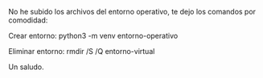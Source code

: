 No he subido los archivos del entorno operativo, te dejo los comandos por comodidad:

Crear entorno: python3 -m venv entorno-operativo

Eliminar entorno: rmdir /S /Q entorno-virtual

Un saludo.

